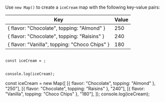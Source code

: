 Use `new Map()` to create
a `iceCream` map with
the following key-value pairs:

| Key                                           | Value |
| --------------------------------------------- | ----- |
| { flavor: "Chocolate", topping: "Almond" }    | 250   |
| { flavor: "Chocolate", topping: "Raisins" }   | 240   |
| { flavor: "Vanilla", topping: "Choco Chips" } | 180   |

<codeblock type="exercise" language="javascript" testMode="fixedInput">
<code>
const iceCream = ;

console.log(iceCream);
</code>

<solution>
const iceCream = new Map([
 [{ flavor: "Chocolate", topping: "Almond" }, "250"],
 [{ flavor: "Chocolate", topping: "Raisins" }, "240"],
 [{ flavor: "Vanilla", topping: "Choco Chips" }, "180"],
]);
console.log(iceCream);
</solution>
</codeblock>